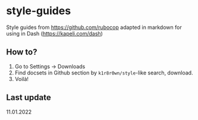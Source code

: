 # style-guides
Style guides from https://github.com/rubocop adapted in markdown for using in Dash (https://kapeli.com/dash)

## How to?

1. Go to Settings -> Downloads
2. Find docsets in Github section by `k1r8r0wn/style`-like search, download.
3. Voilà!

## Last update

11.01.2022
